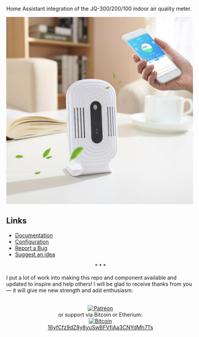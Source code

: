 Home Assistant integration of the JQ-300/200/100 indoor air quality meter.

![](https://github.com/Limych/ha-jq300/raw/master/logo.jpeg)

## Links

- [Documentation](https://github.com/Limych/ha-jq300)
- [Configuration](https://github.com/Limych/ha-jq300#configuration-variables)
- [Report a Bug](https://github.com/Limych/ha-jq300/issues/new?template=bug_report.md)
- [Suggest an idea](https://github.com/Limych/ha-jq300/issues/new?template=feature_request.md)

<p align="center">* * *</p>
I put a lot of work into making this repo and component available and updated to inspire and help others! I will be glad to receive thanks from you — it will give me new strength and add enthusiasm:
<p align="center"><br>
<a href="https://www.patreon.com/join/limych?" target="_blank"><img src="http://khrolenok.ru/support_patreon.png" alt="Patreon" width="250" height="48"></a>
<br>or&nbsp;support via Bitcoin or Etherium:<br>
<a href="https://sochain.com/a/mjz640g" target="_blank"><img src="http://khrolenok.ru/support_bitcoin.png" alt="Bitcoin" width="150"><br>
16yfCfz9dZ8y8yuSwBFVfiAa3CNYdMh7Ts</a>
</p>
